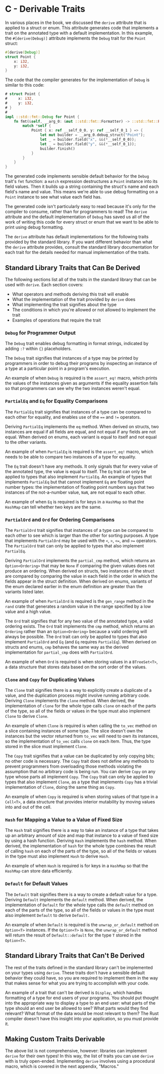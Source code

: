 # C - Derivable Traits

In various places in the book, we discussed the `derive` attribute that is
applied to a struct or enum. This attribute generates code that implements a
trait on the annotated type with a default implementation. In this example, the
`#[derive(Debug)]` attribute implements the `Debug` trait for the `Point`
struct:

```rust
#[derive(Debug)]
struct Point {
    x: i32,
    y: i32,
}
```

The code that the compiler generates for the implementation of `Debug` is
similar to this code:

```rust
# struct Point {
#     x: i32,
#     y: i32,
# }
#
impl ::std::fmt::Debug for Point {
    fn fmt(&self, __arg_0: &mut ::std::fmt::Formatter) -> ::std::fmt::Result {
        match *self {
            Point { x: ref __self_0_0, y: ref __self_0_1 } => {
                let mut builder = __arg_0.debug_struct("Point");
                let _ = builder.field("x", &&(*__self_0_0));
                let _ = builder.field("y", &&(*__self_0_1));
                builder.finish()
            }
        }
    }
}
```

The generated code implements sensible default behavior for the `Debug` trait's
`fmt` function: a `match` expression destructures a `Point` instance into its
field values. Then it builds up a string containing the struct's name and each
field's name and value. This means we're able to use debug formatting on a
`Point` instance to see what value each field has.

The generated code isn't particularly easy to read because it's only for the
compiler to consume, rather than for programmers to read! The `derive`
attribute and the default implementation of `Debug` has saved us all of the
work of writing this code for every struct or enum that we want to be able to
print using debug formatting.

The `derive` attribute has default implementations for the following traits
provided by the standard library. If you want different behavior than what the
`derive` attribute provides, consult the standard library documentation for
each trait for the details needed for manual implementation of the traits.

## Standard Library Traits that Can Be Derived

The following sections list all of the traits in the standard library that can
be used with `derive`. Each section covers:

- What operators and methods deriving this trait will enable
- What the implementation of the trait provided by `derive` does
- What implementing the trait signifies about the type
- The conditions in which you're allowed or not allowed to implement the trait
- Examples of operations that require the trait

### `Debug` for Programmer Output

The `Debug` trait enables debug formatting in format strings, indicated by
adding `:?` within `{}` placeholders.

The `Debug` trait signifies that instances of a type may be printed by
programmers in order to debug their programs by inspecting an instance of a
type at a particular point in a program's execution.

An example of when `Debug` is required is the `assert_eq!` macro, which prints
the values of the instances given as arguments if the equality assertion fails
so that programmers can see why the two instances weren't equal.

### `PartialEq` and `Eq` for Equality Comparisons

The `PartialEq` trait signifies that instances of a type can be compared to
each other for equality, and enables use of the `==` and `!=` operators.

Deriving `PartialEq` implements the `eq` method. When derived on structs, two
instances are equal if all fields are equal, and not equal if any fields are
not equal. When derived on enums, each variant is equal to itself and not equal
to the other variants.

An example of when `PartialEq` is required is the `assert_eq!` macro, which
needs to be able to compare two instances of a type for equality.

The `Eq` trait doesn't have any methods. It only signals that for every value
of the annotated type, the value is equal to itself. The `Eq` trait can only be
applied to types that also implement `PartialEq`. An example of types that
implements `PartialEq` but that cannot implement `Eq` are floating point number
types: the implementation of floating point numbers says that two instances of
the not-a-number value, `NaN`, are not equal to each other.

An example of when `Eq` is required is for keys in a `HashMap` so that the
`HashMap` can tell whether two keys are the same.

### `PartialOrd` and `Ord` for Ordering Comparisons

The `PartialOrd` trait signifies that instances of a type can be compared to
each other to see which is larger than the other for sorting purposes. A type
that implements `PartialOrd` may be used with the `<`, `>`, `<=`, and `>=`
operators. The `PartialOrd` trait can only be applied to types that also
implement `PartialEq`.

Deriving `PartialOrd` implements the `partial_cmp` method, which returns an
`Option<Ordering>` that may be `None` if comparing the given values does not
produce an ordering. When derived on structs, two instances of the struct are
compared by comparing the value in each field in the order in which the fields
appear in the struct definition. When derived on enums, variants of the enum
declared earlier in the enum definition are greater than the variants listed
later.

An example of when `PartialOrd` is required is the `gen_range` method in the
`rand` crate that generates a random value in the range specified by a low
value and a high value.

The `Ord` trait signifies that for any two value of the annotated type, a valid
ordering exists. The `Ord` trait implements the `cmp` method, which returns an
`Ordering` rather than an `Option<Ordering>` because a valid ordering will
always be possible. The `Ord` trait can only be applied to types that also
implement `PartialOrd` and `Eq` (and `Eq` requires `PartialEq`). When derived
on structs and enums, `cmp` behaves the same way as the derived implementation
for `partial_cmp` does with `PartialOrd`.

An example of when `Ord` is required is when storing values in a `BTreeSet<T>`,
a data structure that stores data based on the sort order of the values.

### `Clone` and `Copy` for Duplicating Values

The `Clone` trait signifies there is a way to explicitly create a duplicate of
a value, and the duplication process might involve running arbitrary code.
Deriving `Clone` implements the `clone` method. When derived, the
implementation of `clone` for the whole type calls `clone` on each of the parts
of the type, so all of the fields or values in the type must also implement
`Clone` to derive `Clone`.

An example of when `Clone` is required is when calling the `to_vec` method on a
slice containing instances of some type. The slice doesn't own the instances
but the vector returned from `to_vec` will need to own its instances, so the
implementation of `to_vec` calls `clone` on each item. Thus, the type stored in
the slice must implement `Clone`.

The `Copy` trait signifies that a value can be duplicated by only copying bits;
no other code is necessary. The `Copy` trait does not define any methods to
prevent programmers from overloading those methods violating the assumption
that no arbitrary code is being run. You can derive `Copy` on any type whose
parts all implement `Copy`. The `Copy` trait can only be applied to types that
also implement `Clone`, as a type that implements `Copy` has a trivial
implementation of `Clone`, doing the same thing as `Copy`.

An example of when `Copy` is required is when storing values of that type in a
`Cell<T>`, a data structure that provides interior mutability by moving values
into and out of the cell.

### `Hash` for Mapping a Value to a Value of Fixed Size

The `Hash` trait signifies there is a way to take an instance of a type that
takes up an arbitrary amount of size and map that instance to a value of fixed
size by using a hash function. Deriving `Hash` implements the `hash` method.
When derived, the implementation of `hash` for the whole type combines the
result of calling `hash` on each of the parts of the type, so all of the fields
or values in the type must also implement `Hash` to derive `Hash`.

An example of when `Hash` is required is for keys in a `HashMap` so that the
`HashMap` can store data efficiently.

### `Default` for Default Values

The `Default` trait signifies there is a way to create a default value for a
type. Deriving `Default` implements the `default` method. When derived, the
implementation of `Default` for the whole type calls the `default` method on
each of the parts of the type, so all of the fields or values in the type must
also implement `Default` to derive `Default.`

An example of when `Default` is required is the `unwrap_or_default` method on
`Option<T>` instances. If the `Option<T>` is `None`, the `unwrap_or_default`
method will return the result of `Default::default` for the type `T` stored in
the `Option<T>`.

## Standard Library Traits that Can't Be Derived

The rest of the traits defined in the standard library can't be implemented on
your types using `derive`. These traits don't have a sensible default behavior
they could have, so you are required to implement them in the way that makes
sense for what you are trying to accomplish with your code.

An example of a trait that can't be derived is `Display`, which handles
formatting of a type for end users of your programs. You should put thought
into the appropriate way to display a type to an end user: what parts of the
type should an end user be allowed to see? What parts would they find relevant?
What format of the data would be most relevant to them? The Rust compiler
doesn't have this insight into your application, so you must provide it.

## Making Custom Traits Derivable

The above list is not comprehensive, however: libraries can implement `derive`
for their own types! In this way, the list of traits you can use `derive` with
is truly open-ended. Implementing `derive` involves using a procedural macro,
which is covered in the next appendix, "Macros."

